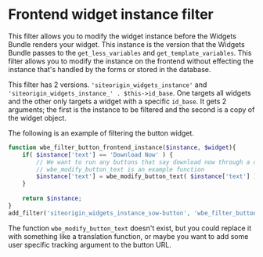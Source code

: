 # Frontend widget instance filter

This filter allows you to modify the widget instance before the Widgets Bundle renders your widget. This instance is the version that the Widgets Bundle passes to the `get_less_variables` and `get_template_variables`. This filter allows you to modify the instance on the frontend without effecting the instance that's handled by the forms or stored in the database.

This filter has 2 versions. `'siteorigin_widgets_instance'` and `'siteorigin_widgets_instance_' . $this->id_base`. One targets all widgets and the other only targets a widget with a specific `id_base`. It gets 2 arguments; the first is the instance to be filtered and the second is a copy of the widget object.

The following is an example of filtering the button widget.

```php
function wbe_filter_button_frontend_instance($instance, $widget){
    if( $instance['text'] == 'Download Now' ) {
        // We want to run any buttons that say download now through a custom function
        // wbe_modify_button_text is an example function
        $instance['text'] = wbe_modify_button_text( $instance['text'] );
    }
    
    return $instance;
}
add_filter('siteorigin_widgets_instance_sow-button', 'wbe_filter_button_frontend_instance', 10, 2);
```

The function `wbe_modify_button_text` doesn't exist, but you could replace it with something like a translation function, or maybe you want to add some user specific tracking argument to the button URL.